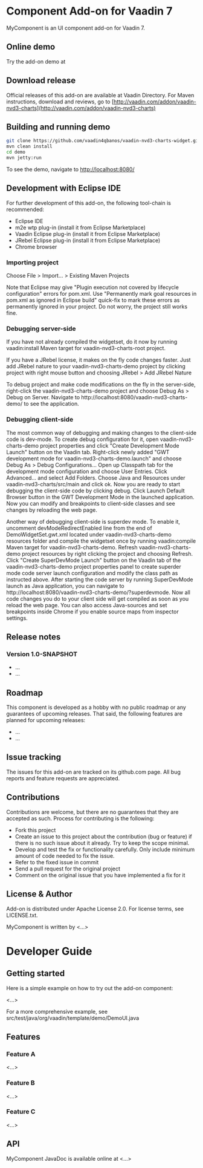 # Component Add-on for Vaadin 7

MyComponent is an UI component add-on for Vaadin 7.

## Online demo

Try the add-on demo at <url of the online demo>

## Download release

Official releases of this add-on are available at Vaadin Directory. For Maven instructions, download and reviews, go to [http://vaadin.com/addon/vaadin-nvd3-charts](http://vaadin.com/addon/vaadin-nvd3-charts)

## Building and running demo

```bash
git clone https://github.com/vaadin4qbanos/vaadin-nvd3-charts-widget.git
mvn clean install
cd demo
mvn jetty:run
```

To see the demo, navigate to [http://localhost:8080/](http://localhost:8080/)

## Development with Eclipse IDE

For further development of this add-on, the following tool-chain is recommended:
- Eclipse IDE
- m2e wtp plug-in (install it from Eclipse Marketplace)
- Vaadin Eclipse plug-in (install it from Eclipse Marketplace)
- JRebel Eclipse plug-in (install it from Eclipse Marketplace)
- Chrome browser

### Importing project

Choose File > Import... > Existing Maven Projects

Note that Eclipse may give "Plugin execution not covered by lifecycle configuration" errors for pom.xml. Use "Permanently mark goal resources in pom.xml as ignored in Eclipse build" quick-fix to mark these errors as permanently ignored in your project. Do not worry, the project still works fine. 

### Debugging server-side

If you have not already compiled the widgetset, do it now by running vaadin:install Maven target for vaadin-nvd3-charts-root project.

If you have a JRebel license, it makes on the fly code changes faster. Just add JRebel nature to your vaadin-nvd3-charts-demo project by clicking project with right mouse button and choosing JRebel > Add JRebel Nature

To debug project and make code modifications on the fly in the server-side, right-click the vaadin-nvd3-charts-demo project and choose Debug As > Debug on Server. Navigate to http://localhost:8080/vaadin-nvd3-charts-demo/ to see the application.

### Debugging client-side

The most common way of debugging and making changes to the client-side code is dev-mode. To create debug configuration for it, open vaadin-nvd3-charts-demo project properties and click "Create Development Mode Launch" button on the Vaadin tab. Right-click newly added "GWT development mode for vaadin-nvd3-charts-demo.launch" and choose Debug As > Debug Configurations... Open up Classpath tab for the development mode configuration and choose User Entries. Click Advanced... and select Add Folders. Choose Java and Resources under vaadin-nvd3-charts/src/main and click ok. Now you are ready to start debugging the client-side code by clicking debug. Click Launch Default Browser button in the GWT Development Mode in the launched application. Now you can modify and breakpoints to client-side classes and see changes by reloading the web page. 

Another way of debugging client-side is superdev mode. To enable it, uncomment devModeRedirectEnabled line from the end of DemoWidgetSet.gwt.xml located under vaadin-nvd3-charts-demo resources folder and compile the widgetset once by running vaadin:compile Maven target for vaadin-nvd3-charts-demo. Refresh vaadin-nvd3-charts-demo project resources by right clicking the project and choosing Refresh. Click "Create SuperDevMode Launch" button on the Vaadin tab of the vaadin-nvd3-charts-demo project properties panel to create superder mode code server launch configuration and modify the class path as instructed above. After starting the code server by running SuperDevMode launch as Java application, you can navigate to http://localhost:8080/vaadin-nvd3-charts-demo/?superdevmode. Now all code changes you do to your client side will get compiled as soon as you reload the web page. You can also access Java-sources and set breakpoints inside Chrome if you enable source maps from inspector settings. 

 
## Release notes

### Version 1.0-SNAPSHOT
- ...
- ...

## Roadmap

This component is developed as a hobby with no public roadmap or any guarantees of upcoming releases. That said, the following features are planned for upcoming releases:
- ...
- ...

## Issue tracking

The issues for this add-on are tracked on its github.com page. All bug reports and feature requests are appreciated. 

## Contributions

Contributions are welcome, but there are no guarantees that they are accepted as such. Process for contributing is the following:
- Fork this project
- Create an issue to this project about the contribution (bug or feature) if there is no such issue about it already. Try to keep the scope minimal.
- Develop and test the fix or functionality carefully. Only include minimum amount of code needed to fix the issue.
- Refer to the fixed issue in commit
- Send a pull request for the original project
- Comment on the original issue that you have implemented a fix for it

## License & Author

Add-on is distributed under Apache License 2.0. For license terms, see LICENSE.txt.

MyComponent is written by <...>

# Developer Guide

## Getting started

Here is a simple example on how to try out the add-on component:

<...>

For a more comprehensive example, see src/test/java/org/vaadin/template/demo/DemoUI.java

## Features

### Feature A

<...>

### Feature B

<...>

### Feature C

<...>

## API

MyComponent JavaDoc is available online at <...>
